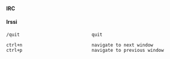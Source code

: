 #### IRC

#### Irssi

    /quit                           quit

    ctrl+n                          navigate to next window
    ctrl+p                          navigate to previous window
